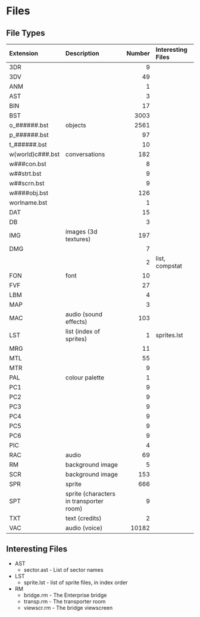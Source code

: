 # Files

## File Types

| Extension        | Description           | Number | Interesting Files |
| :---             | :---                  | ---:   | :---              |
| 3DR              |                       |      9 |                   |
| 3DV              |                       |     49 |                   |
| ANM              |                       |      1 |                   |
| AST              |                       |      3 |                   |
| BIN              |                       |     17 |                   |
| BST              |                       |   3003 |                   |
| o_######.bst     | objects               |   2561 |                   |
| p_######.bst     |                       |     97 |                   | 
| t_######.bst     |                       |     10 |                   |
| w{world}c###.bst | conversations         |    182 |                   |
| w###con.bst      |                       |      8 |                   |
| w##strt.bst      |                       |      9 |                   |
| w##scrn.bst      |                       |      9 |                   |
| w####obj.bst     |                       |    126 |                   |
| worlname.bst     |                       |      1 |                   |
| DAT              |                       |     15 |                   |
| DB               |                       |      3 |                   |
| IMG              | images (3d textures)  |    197 |                   |
| DMG              |                       |      7 |                   |
|                  |                       |      2 | list, compstat    |
| FON              | font                  |     10 |                   |
| FVF              |                       |     27 |                   |
| LBM              |                       |      4 |                   |
| MAP              |                       |      3 |                   |
| MAC              | audio (sound effects) |    103 |                   |
| LST              | list (index of sprites) |    1 | sprites.lst       |
| MRG              |                       |     11 |                   |
| MTL              |                       |     55 |                   |
| MTR              |                       |      9 |                   |
| PAL              | colour palette        |      1 |                   |
| PC1              |                       |      9 |                   |
| PC2              |                       |      9 |                   |
| PC3              |                       |      9 |                   |
| PC4              |                       |      9 |                   |
| PC5              |                       |      9 |                   |
| PC6              |                       |      9 |                   |
| PIC              |                       |      4 |                   |
| RAC              | audio                 |     69 |                   |
| RM               | background image      |      5 |                   |
| SCR              | background image      |    153 |                   |
| SPR              | sprite                |    666 |                   |
| SPT              | sprite (characters in transporter room) | 9 |      |
| TXT              | text (credits)        |      2 | |
| VAC              | audio (voice)         |  10182 | |


## Interesting Files

* AST
  * sector.ast - List of sector names
* LST
  * sprite.lst - list of sprite files, in index order
* RM
  * bridge.rm - The Enterprise bridge
  * transp.rm - The transporter room
  * viewscr.rm - The bridge viewscreen
